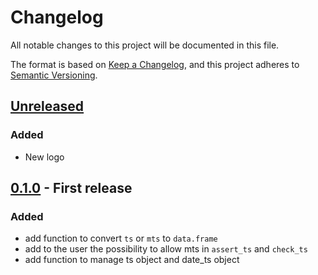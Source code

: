 # Changelog

All notable changes to this project will be documented in this file.

The format is based on [Keep a Changelog](https://keepachangelog.com/en/1.1.0/), and this project adheres
to [Semantic Versioning](https://semver.org/spec/v2.0.0.html).

## [Unreleased]

### Added

* New logo


## [0.1.0] - First release

### Added 

* add function to convert `ts` or `mts` to `data.frame`
* add to the user the possibility to allow mts in `assert_ts` and `check_ts`
* add function to manage ts object and date_ts object

[Unreleased]: https://github.com/TractorTom/date4ts/compare/v0.1.0...HEAD
[0.1.0]: https://github.com/TractorTom/date4ts/releases/tag/v0.1.0
